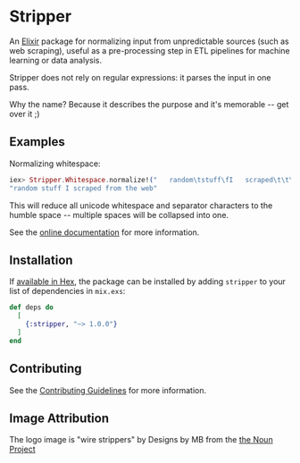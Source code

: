 # Stripper

An [Elixir](https://elixir-lang.org/) package for normalizing input from 
unpredictable sources (such as web scraping), useful as a pre-processing step
in ETL pipelines for machine learning or data analysis.

Stripper does not rely on regular expressions: it parses the input in one pass.

Why the name? Because it describes the purpose and it's memorable -- get over 
it ;)

## Examples

Normalizing whitespace:

```elixir
iex> Stripper.Whitespace.normalize!("   random\tstuff\fI   scraped\t\t\tfrom\nthe web\n\n")
"random stuff I scraped from the web"
```

This will reduce all unicode whitespace and separator characters to the humble 
space -- multiple spaces will be collapsed into one.

See the [online documentation](https://hex.pm/packages/stripper) for more 
information.

## Installation

If [available in Hex](https://hex.pm/docs/publish), the package can be installed
by adding `stripper` to your list of dependencies in `mix.exs`:

```elixir
def deps do
  [
    {:stripper, "~> 1.0.0"}
  ]
end
```

## Contributing

See the [Contributing Guidelines](CONTRIBUTING.md) for more information.

## Image Attribution

The logo image is "wire strippers" by Designs by MB from the [the Noun Project](https://thenounproject.com/)
